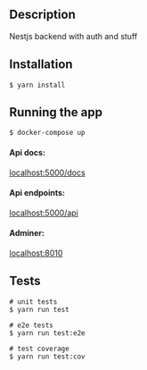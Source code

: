 ## Description
Nestjs backend with auth and stuff

## Installation

```
$ yarn install
```

## Running the app

    $ docker-compose up

#### Api docs:
  
  [localhost:5000/docs](http://localhost:5000/docs)

#### Api endpoints: 

  [localhost:5000/api](http://localhost:5000/api)

#### Adminer:

  [localhost:8010](http://localhost:8010/)

## Tests

```
# unit tests
$ yarn run test

# e2e tests
$ yarn run test:e2e

# test coverage
$ yarn run test:cov
```
